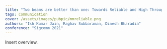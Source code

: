 ```yaml
---
title: "Two beams are better than one: Towards Reliable and High Throughput mmWave Links"
tags: Communication
cover: /assets/images/pubpic/mmreliable.png
authors: "Ish Kumar Jain, Raghav Subbaraman, Dinesh Bharadia"
conference: "Sigcomm 2021"
---
```


Insert overview.